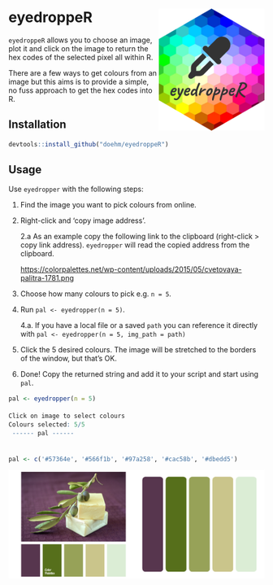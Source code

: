 
# eyedroppeR <img src='dev/images/hex1.png' align="right" height="240" />

`eyedroppeR` allows you to choose an image, plot it and click on the
image to return the hex codes of the selected pixel all within R.

There are a few ways to get colours from an image but this aims is to
provide a simple, no fuss approach to get the hex codes into R.

## Installation

``` r
devtools::install_github("doehm/eyedroppeR")
```

## Usage

Use `eyedropper` with the following steps:

1.  Find the image you want to pick colours from online.

2.  Right-click and ‘copy image address’.

    2.a As an example copy the following link to the clipboard
    (right-click \> copy link address). `eyedropper` will read the
    copied address from the clipboard.

    <https://colorpalettes.net/wp-content/uploads/2015/05/cvetovaya-palitra-1781.png>

3.  Choose how many colours to pick e.g. `n = 5`.

4.  Run `pal <- eyedropper(n = 5)`.

    4.a. If you have a local file or a saved `path` you can reference it
    directly with `pal <- eyedropper(n = 5, img_path = path)`

5.  Click the 5 desired colours. The image will be stretched to the
    borders of the window, but that’s OK.

6.  Done! Copy the returned string and add it to your script and start
    using `pal`.

``` r
pal <- eyedropper(n = 5)

Click on image to select colours
Colours selected: 5/5
 ------ pal ------
               

pal <- c('#57364e', '#566f1b', '#97a258', '#cac58b', '#dbedd5')
```

<img src='dev/images/cheese.png' align="center"/>
